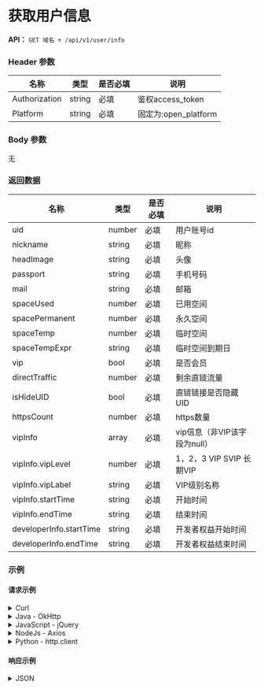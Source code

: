 # 获取用户信息

**API：** `GET 域名 + /api/v1/user/info`

### Header 参数

| 名称          | 类型   | 是否必填 | 说明               |
|---------------|--------|----------|--------------------|
| Authorization | string | 必填     | 鉴权access\_token   |
| Platform      | string | 必填     | 固定为:open\_platform |

### Body 参数
无

### 返回数据

| 名称                    | 类型   | 是否必填 | 说明                         |
|-------------------------|--------|----------|------------------------------|
| uid                     | number | 必填     | 用户账号id                   |
| nickname                | string | 必填     | 昵称                         |
| headImage               | string | 必填     | 头像                         |
| passport                | string | 必填     | 手机号码                     |
| mail                    | string | 必填     | 邮箱                         |
| spaceUsed               | number | 必填     | 已用空间                     |
| spacePermanent          | number | 必填     | 永久空间                     |
| spaceTemp               | number | 必填     | 临时空间                     |
| spaceTempExpr           | string | 必填     | 临时空间到期日               |
| vip                     | bool   | 必填     | 是否会员                     |
| directTraffic           | number | 必填     | 剩余直链流量                 |
| isHideUID               | bool   | 必填     | 直链链接是否隐藏UID          |
| httpsCount              | number | 必填     | https数量                    |
| vipInfo                 | array  | 必填     | vip信息（非VIP该字段为null） |
| vipInfo.vipLevel        | number | 必填     | 1，2，3 VIP SVIP 长期VIP     |
| vipInfo.vipLabel        | string | 必填     | VIP级别名称                  |
| vipInfo.startTime       | string | 必填     | 开始时间                     |
| vipInfo.endTime         | string | 必填     | 结束时间                     |
| developerInfo.startTime | string | 必填     | 开发者权益开始时间           |
| developerInfo.endTime   | string | 必填     | 开发者权益结束时间           |

### 示例

#### 请求示例
<details>
<summary>Curl</summary>

```shell
curl --location 'https://open-api.123pan.com/api/v1/user/info' \
--header 'Content-Type: application/json' \
--header 'Platform: open_platform' \
--header 'Authorization: Bearer eyJhbGciOiJIUzI1NiIsInR5cCI6IkpXVCJ9.eyJl...(过长省略)' \
```

</details>

<details>
<summary>Java - OkHttp</summary>

```java
OkHttpClient client = new OkHttpClient().newBuilder()
.build();
MediaType mediaType = MediaType.parse("application/json");
RequestBody body = RequestBody.create(mediaType, "");
Request request = new Request.Builder()
.url("https://open-api.123pan.com/api/v1/user/info")
.method("GET", body)
.addHeader("Content-Type", "application/json")
.addHeader("Platform", "open_platform")
.addHeader("Authorization", "Bearer eyJhbGciOiJIUzI1NiIsInR5cCI6IkpXVCJ9.eyJl...(过长省略)")
.build();
Response response = client.newCall(request).execute();
```

</details>

<details>
<summary>JavaScript - jQuery</summary>

```javascript
var settings = {
  "url": "https://open-api.123pan.com/api/v1/user/info",
  "method": "GET",
  "timeout": 0,
  "headers": {
    "Content-Type": "application/json",
    "Platform": "open_platform",
    "Authorization": "Bearer eyJhbGciOiJIUzI1NiIsInR5cCI6IkpXVCJ9.eyJl...(过长省略)"
  },
};

$.ajax(settings).done(function (response) {
  console.log(response);
});
```

</details>

<details>
<summary>NodeJs - Axios</summary>

```javascript
const axios = require('axios');

let config = {
  method: 'get',
  maxBodyLength: Infinity,
  url: 'https://open-api.123pan.com/api/v1/user/info',
  headers: {
    'Content-Type': 'application/json',
    'Platform': 'open_platform',
    'Authorization': 'Bearer eyJhbGciOiJIUzI1NiIsInR5cCI6IkpXVCJ9.eyJl...(过长省略)'
  }
};

axios.request(config)
.then((response) => {
  console.log(JSON.stringify(response.data));
})
.catch((error) => {
  console.log(error);
});
```

</details>

<details>
<summary>Python - http.client</summary>

```python
import http.client
import json

conn = http.client.HTTPSConnection("open-api.123pan.com")
payload = ''
headers = {
  'Content-Type': 'application/json',
  'Platform': 'open_platform',
  'Authorization': 'Bearer eyJhbGciOiJIUzI1NiIsInR5cCI6IkpXVCJ9.eyJl...(过长省略)'
}
conn.request("GET", "/api/v1/user/info", payload, headers)
res = conn.getresponse()
data = res.read()
print(data.decode("utf-8"))
```

</details>

#### 响应示例
<details>
<summary>JSON</summary>

```json
{
	"code": 0,
	"message": "ok",
	"data": {
		"uid": 1814442530,
		"nickname": "志中测试专属号003",
		"headImage": "https://download-cdn.123295.com/123-pics/head-pic/1814442530.jpg?v=1&t=4905124782&s=0a71629d4361a5e9a95316d6997c5c67&bzc=0&bzs=",
		"passport": "15184637593",
		"mail": "",
		"spaceUsed": 459894954684,
		"spacePermanent": 6894212784062464,
		"spaceTemp": 0,
		"spaceTempExpr": 0,
		"vip": true,
		"directTraffic": 276046404229020,
		"isHideUID": false,
		"httpsCount": 9999998,
		"vipInfo": [
			{
				"vipLevel": 1,
				"vipLabel": "VIP",
				"startTime": "2025-07-06 11:12:53",
				"endTime": "2026-05-14 14:13:05"
			},
			{
				"vipLevel": 2,
				"vipLabel": "SVIP",
				"startTime": "2025-06-06 11:12:53",
				"endTime": "2025-07-06 11:12:52"
			},
			{
				"vipLevel": 3,
				"vipLabel": "长期VIP",
				"startTime": "2025-04-27 11:18:49",
				"endTime": "9999-12-31 23:59:59"
			}
		],
    "developerInfo": {
        "startTime": "2025-07-16 17:27:53",
        "endTime": "2026-07-16 17:27:52"
    }
	},
	"x-traceID": ""
}
```

</details>
